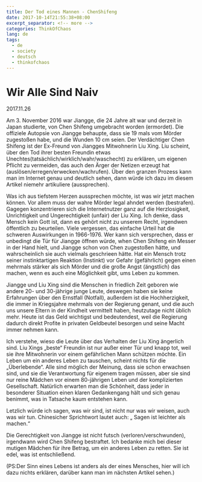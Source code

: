 ```yaml
---
title: Der Tod eines Mannen - ChenShifeng
date: 2017-10-14T21:55:38+08:00
excerpt_separator: <!-- more -->
categories: ThinkOfChaos
lang: de
tags:
  - de
  - society
  - deutsch
  - thinkofchaos
---
```

<!-- more -->

# Wir Alle Sind Naiv

2017.11.26

Am 3. November 2016 war Jiangge, die 24 Jahre alt war und derzeit in Japan studierte, von Chen Shifeng umgebracht worden (ermordet). Die offiziele Autopsie von Jiangge behaupte, dass sie 19 mals vom Mörder zugestoßen habe, und die Wunden 10 cm seien. Der Verdächtiger Chen Shifeng ist der Ex-Freund von Jiangges Mitwohnerin Liu Xing. Liu scheint, über den Tod ihrer besten Freundin etwas Unechtes(tatsächlich/wirklich/wahr/waschecht) zu erklären, um eigenen Pflicht zu vermeiden, das auch den Ärger der Netizen erzeugt hat (auslösen/erregen/erwecken/wachrufen). Über den granzen Prozess kann man im Internet genau und deutlich sehen, dann würde ich dazu im diesem Artikel niemehr artikuliere (aussprechen).

Was ich aus tiefstem Herzen aussprechen möchte, ist was wir jetzt machen können. Vor allem muss der wahre Mörder legal ahndet werden (bestrafen). Gagegen konzentrieren sich die Internetnutzer ganz auf die Herzlosigkeit, Unrichtigkeit und Ungerechtigkeit (unfair) der Liu Xing. Ich denke, dass Mensch kein Gott ist, dann es gehört nicht zu unserem Recht, irgendwen öffentlich zu beurteilen. Viele vergessen, das einfache Urteil hat die schweren Auswirkungen in 1966-1976. Wer kann sich versprechen, dass er unbedingt die Tür für Jiangge öffnen würde, when Chen Shifeng ein Messer in der Hand hielt, und Jiangge schon von Chen zugestoßen hätte, und wahrscheinlich sie auch vielmals geschrieen hätte. Hat ein Mensch trotz seiner instinktartigen Reaktion (Instinkt) vor Gefahr (gefährlich) gegen einen mehrmals stärker als sich Mörder und die große Angst (ängstlich) das machen, wenn es auch eine Möglichkeit gibt, ums Leben zu kommen.

Jiangge und Liu Xing sind die Menschen in friedlich Zeit geboren wie andere 20- und 30-jährige junge Leute, deswegen haben sie keine Erfahrungen über den Ernstfall (Notfall), außerdem ist die Hochherzigkeit, die immer in Kriegsjahre mehrmals von der Regierung genant, und die auch uns unsere Eltern in der Kindheit vermittelt haben, heutzutage nicht üblich mehr. Heute ist das Geld wichtigst und bedeutendest, weil die Regierung dadurch direkt Profite in privaten Geldbeutel besorgen und seine Macht immer nehmen kann.

Ich verstehe, wieso die Leute über das Verhalten der Liu Xing ängerlich sind. Liu Xings „beste“ Freundin ist nur außer einer Tür und knapp tot, weil sie ihre Mitwohnerin vor einem gefährlichen Mann schützen möchte. Ein Leben um ein anderes Leben zu tauschen, scheint nichts für die „Überlebende“. Alle sind möglich der Meinung, dass sie schon erwachsen sind, und sie die Verantwortung für eigenem tragen müssen, aber sie sind nur reine Mädchen vor einem 80-jährigen Leben und der komplizierten Gesellschaft. Natürlich erwarten man die Schönheit, dass jeder in besonderer Situation einen klaren Gedankengang hält und sich genau benimmt, was in Tatsache kaum entstehen kann.

Letzlich würde ich sagen, was wir sind, ist nicht nur was wir weisen, auch was wir tun. Chinesicher Sprichtwort lautet auch: „ Sagen ist leichter als machen.“

Die Gerechtigkeit von Jiangge ist nicht futsch (verloren/verschwunden), irgendwann wird Chen Shifeng bestraftet. Ich bedanke mich bei dieser mutigen Mädchen für ihre Betrag, um ein anderes Leben zu retten. Sie ist edel, was ist entschließend.

(PS:Der Sinn eines Lebens ist anders als der eines Mensches, hier will ich dazu nichts erklären, darüber kann man im nächsten Artikel sehen.)
